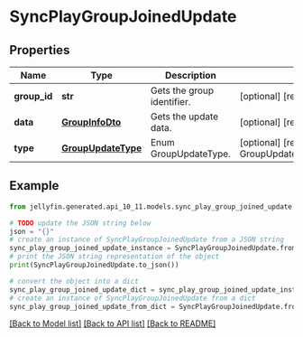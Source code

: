 # SyncPlayGroupJoinedUpdate


## Properties

Name | Type | Description | Notes
------------ | ------------- | ------------- | -------------
**group_id** | **str** | Gets the group identifier. | [optional] [readonly] 
**data** | [**GroupInfoDto**](GroupInfoDto.md) | Gets the update data. | [optional] [readonly] 
**type** | [**GroupUpdateType**](GroupUpdateType.md) | Enum GroupUpdateType. | [optional] [readonly] [default to GroupUpdateType.GROUPJOINED]

## Example

```python
from jellyfin.generated.api_10_11.models.sync_play_group_joined_update import SyncPlayGroupJoinedUpdate

# TODO update the JSON string below
json = "{}"
# create an instance of SyncPlayGroupJoinedUpdate from a JSON string
sync_play_group_joined_update_instance = SyncPlayGroupJoinedUpdate.from_json(json)
# print the JSON string representation of the object
print(SyncPlayGroupJoinedUpdate.to_json())

# convert the object into a dict
sync_play_group_joined_update_dict = sync_play_group_joined_update_instance.to_dict()
# create an instance of SyncPlayGroupJoinedUpdate from a dict
sync_play_group_joined_update_from_dict = SyncPlayGroupJoinedUpdate.from_dict(sync_play_group_joined_update_dict)
```
[[Back to Model list]](../README.md#documentation-for-models) [[Back to API list]](../README.md#documentation-for-api-endpoints) [[Back to README]](../README.md)


